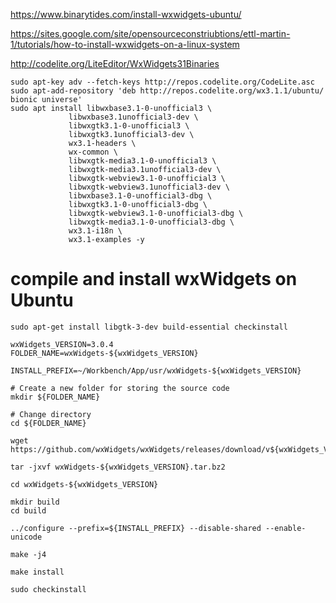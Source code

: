 https://www.binarytides.com/install-wxwidgets-ubuntu/

https://sites.google.com/site/opensourceconstriubtions/ettl-martin-1/tutorials/how-to-install-wxwidgets-on-a-linux-system


http://codelite.org/LiteEditor/WxWidgets31Binaries




 	sudo apt-key adv --fetch-keys http://repos.codelite.org/CodeLite.asc
	sudo apt-add-repository 'deb http://repos.codelite.org/wx3.1.1/ubuntu/ bionic universe'
	sudo apt install libwxbase3.1-0-unofficial3 \
                 libwxbase3.1unofficial3-dev \
                 libwxgtk3.1-0-unofficial3 \
                 libwxgtk3.1unofficial3-dev \
                 wx3.1-headers \
                 wx-common \
                 libwxgtk-media3.1-0-unofficial3 \
                 libwxgtk-media3.1unofficial3-dev \
                 libwxgtk-webview3.1-0-unofficial3 \
                 libwxgtk-webview3.1unofficial3-dev \
                 libwxbase3.1-0-unofficial3-dbg \
                 libwxgtk3.1-0-unofficial3-dbg \
                 libwxgtk-webview3.1-0-unofficial3-dbg \
                 libwxgtk-media3.1-0-unofficial3-dbg \
                 wx3.1-i18n \
                 wx3.1-examples -y
				 
				 
# compile and install wxWidgets on Ubuntu
``` sh?linenums
sudo apt-get install libgtk-3-dev build-essential checkinstall

wxWidgets_VERSION=3.0.4
FOLDER_NAME=wxWidgets-${wxWidgets_VERSION}

INSTALL_PREFIX=~/Workbench/App/usr/wxWidgets-${wxWidgets_VERSION}

# Create a new folder for storing the source code
mkdir ${FOLDER_NAME}
 
# Change directory
cd ${FOLDER_NAME}

wget https://github.com/wxWidgets/wxWidgets/releases/download/v${wxWidgets_VERSION}/wxWidgets-${wxWidgets_VERSION}.tar.bz2

tar -jxvf wxWidgets-${wxWidgets_VERSION}.tar.bz2

cd wxWidgets-${wxWidgets_VERSION}

mkdir build
cd build

../configure --prefix=${INSTALL_PREFIX} --disable-shared --enable-unicode

make -j4

make install

sudo checkinstall
```